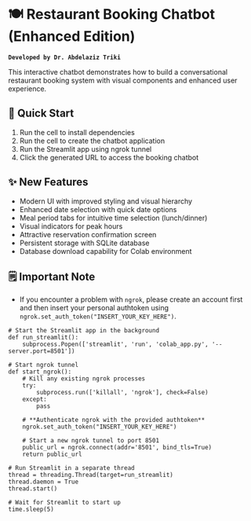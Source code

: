 # 🍽️ Restaurant Booking Chatbot (Enhanced Edition)

**`Developed by Dr. Abdelaziz Triki`**

This interactive chatbot demonstrates how to build a conversational restaurant booking system with visual components and enhanced user experience.

## 🚀 Quick Start
1. Run the cell to install dependencies
2. Run the cell to create the chatbot application
3. Run the Streamlit app using ngrok tunnel
4. Click the generated URL to access the booking chatbot

## ✨ New Features
- Modern UI with improved styling and visual hierarchy
- Enhanced date selection with quick date options
- Meal period tabs for intuitive time selection (lunch/dinner)
- Visual indicators for peak hours
- Attractive reservation confirmation screen
- Persistent storage with SQLite database
- Database download capability for Colab environment

## 🗒️ Important Note
- If you encounter a problem with `ngrok`, please create an account first and then insert your personal authtoken using `ngrok.set_auth_token("INSERT_YOUR_KEY_HERE")`.

```
# Start the Streamlit app in the background
def run_streamlit():
    subprocess.Popen(['streamlit', 'run', 'colab_app.py', '--server.port=8501'])

# Start ngrok tunnel
def start_ngrok():
    # Kill any existing ngrok processes
    try:
        subprocess.run(['killall', 'ngrok'], check=False)
    except:
        pass
    
    # **Authenticate ngrok with the provided authtoken**
    ngrok.set_auth_token("INSERT_YOUR_KEY_HERE") 
    
    # Start a new ngrok tunnel to port 8501
    public_url = ngrok.connect(addr='8501', bind_tls=True)
    return public_url

# Run Streamlit in a separate thread
thread = threading.Thread(target=run_streamlit)
thread.daemon = True
thread.start()

# Wait for Streamlit to start up
time.sleep(5)
  
